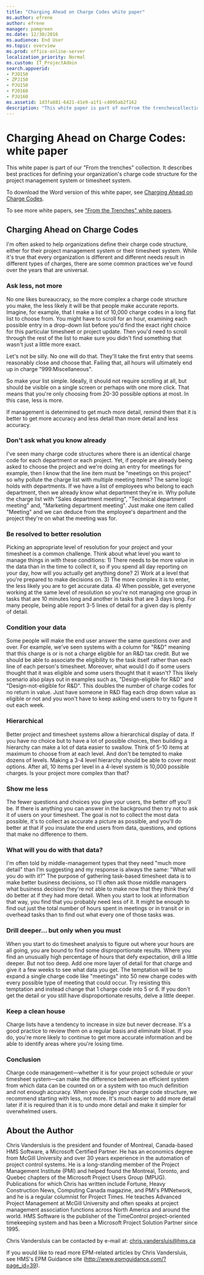 ```yaml
---
title: "Charging Ahead on Charge Codes white paper"
ms.author: efrene
author: efrene
manager: pamgreen
ms.date: 12/30/2016
ms.audience: End User
ms.topic: overview
ms.prod: office-online-server
localization_priority: Normal
ms.custom: IT_ProjectAdmin
search.appverid:
- PJO150
- ZPJ150
- PJU150
- PJO160
- PJU160
ms.assetid: 1d3fa881-6421-41e9-a1f1-c4095ab2f162
description: "This white paper is part of ourFrom the trenchescollection. It describes best practices for defining your organization's charge code structure for the project management system or timesheet system."
---
```


# Charging Ahead on Charge Codes: white paper

This white paper is part of our "From the trenches" collection. It describes best practices for defining your organization's charge code structure for the project management system or timesheet system.
  
To download the Word version of this white paper, see [Charging Ahead on Charge Codes](https://go.microsoft.com/fwlink/?LinkId=276786).
  
To see more white papers, see ["From the Trenches" white papers](https://support.office.com/article/faec6b1a-c217-4c79-b8c4-0514f402106b).
  
## Charging Ahead on Charge Codes

I'm often asked to help organizations define their charge code structure, either for their project management system or their timesheet system. While it's true that every organization is different and different needs result in different types of charges, there are some common practices we've found over the years that are universal. 
  
### Ask less, not more

 No one likes bureaucracy, so the more complex a charge code structure you make, the less likely it will be that people make accurate reports. Imagine, for example, that I make a list of 10,000 charge codes in a long flat list to choose from. You might have to scroll for an hour, examining each possible entry in a drop-down list before you'd find the exact right choice for this particular timesheet or project update. Then you'd need to scroll through the rest of the list to make sure you didn't find something that wasn't just a little more exact. 
  
Let's not be silly. No one will do that. They'll take the first entry that seems reasonably close and choose that. Failing that, all hours will ultimately end up in charge "999:Miscellaneous".
  
So make your list simple. Ideally, it should not require scrolling at all, but should be visible on a single screen or perhaps with one more click. That means that you're only choosing from 20-30 possible options at most. In this case, less is more. 
  
If management is determined to get much more detail, remind them that it is better to get more accuracy and less detail than more detail and less accuracy. 
  
### Don't ask what you know already

I've seen many charge code structures where there is an identical charge code for each department or each project. Yet, if people are already being asked to choose the project and we're doing an entry for meetings for example, then I know that the line item must be "meetings on this project" so why pollute the charge list with multiple meeting items? The same logic holds with departments. If we have a list of employees who belong to each department, then we already know what department they're in. Why pollute the charge list with "Sales department meeting", "Technical department meeting" and, "Marketing department meeting". Just make one item called "Meeting" and we can deduce from the employee's department and the project they're on what the meeting was for. 
  
### Be resolved to better resolution

Picking an appropriate level of resolution for your project and your timesheet is a common challenge. Think about what level you want to manage things in with these conditions: 1) There needs to be more value in the data than in the time to collect it, so if you spend all day reporting on your day, how will you actually get anything done? 2) Work at a level that you're prepared to make decisions on. 3) The more complex it is to enter, the less likely you are to get accurate data. 4) When possible, get everyone working at the same level of resolution so you're not managing one group in tasks that are 10 minutes long and another in tasks that are 3 days long. For many people, being able report 3-5 lines of detail for a given day is plenty of detail.
  
### Condition your data

Some people will make the end user answer the same questions over and over. For example, we've seen systems with a column for "R&amp;D" meaning that this charge is or is not a charge eligible for an R&amp;D tax credit. But we should be able to associate the eligibility to the task itself rather than each line of each person's timesheet. Moreover, what would I do if some users thought that it was eligible and some users thought that it wasn't? This likely scenario also plays out in examples such as, "Design-eligible for R&amp;D" and "Design-not-eligible for R&amp;D". This doubles the number of charge codes for no return in value. Just have someone in R&amp;D flag each drop down value as eligible or not and you won't have to keep asking end users to try to figure it out each week.
  
### Hierarchical

Better project and timesheet systems allow a hierarchical display of data. If you have no choice but to have a lot of possible choices, then building a hierarchy can make a lot of data easier to swallow. Think of 5-10 items at maximum to choose from at each level. And don't be tempted to make dozens of levels. Making a 3-4 level hierarchy should be able to cover most options. After all, 10 items per level in a 4-level system is 10,000 possible charges. Is your project more complex than that?
  
### Show me less

The fewer questions and choices you give your users, the better off you'll be. If there is anything you can answer in the background then try not to ask it of users on your timesheet. The goal is not to collect the most data possible, it's to collect as accurate a picture as possible, and you'll do better at that if you insulate the end users from data, questions, and options that make no difference to them.
  
### What will you do with that data?

I'm often told by middle-management types that they need "much more detail" than I'm suggesting and my response is always the same: "What will you do with it?" The purpose of gathering task-based timesheet data is to make better business decisions, so I'll often ask those middle managers what business decision they're not able to make now that they think they'd do better at if they had more detail. When you start to look at information that way, you find that you probably need less of it. It might be enough to find out just the total number of hours spent in meetings or in transit or in overhead tasks than to find out what every one of those tasks was. 
  
### Drill deeper… but only when you must

When you start to do timesheet analysis to figure out where your hours are all going, you are bound to find some disproportionate results. Where you find an unusually high percentage of hours that defy expectation, drill a little deeper. But not too deep. Add one more layer of detail for that charge and give it a few weeks to see what data you get. The temptation will be to expand a single charge code like "meetings" into 50 new charge codes with every possible type of meeting that could occur. Try resisting this temptation and instead change that 1 charge code into 5 or 6. If you don't get the detail or you still have disproportionate results, delve a little deeper.
  
### Keep a clean house

Charge lists have a tendency to increase in size but never decrease. It's a good practice to review them on a regular basis and eliminate bloat. If you do, you're more likely to continue to get more accurate information and be able to identify areas where you're losing time.
  
### Conclusion

Charge code management—whether it is for your project schedule or your timesheet system—can make the difference between an efficient system from which data can be counted on or a system with too much definition and not enough accuracy. When you design your charge code structure, we recommend starting with less, not more. It's much easier to add more detail later if it is required than it is to undo more detail and make it simpler for overwhelmed users. 
  
## About the Author

Chris Vandersluis is the president and founder of Montreal, Canada-based HMS Software, a Microsoft Certified Partner. He has an economics degree from McGill University and over 30 years experience in the automation of project control systems. He is a long-standing member of the Project Management Institute (PMI) and helped found the Montreal, Toronto, and Quebec chapters of the Microsoft Project Users Group (MPUG). Publications for which Chris has written include Fortune, Heavy Construction News, Computing Canada magazine, and PMI's PMNetwork, and he is a regular columnist for Project Times. He teaches Advanced Project Management at McGill University and often speaks at project management association functions across North America and around the world. HMS Software is the publisher of the TimeControl project-oriented timekeeping system and has been a Microsoft Project Solution Partner since 1995. 
  
Chris Vandersluis can be contacted by e-mail at: chris.vandersluis@hms.ca
  
If you would like to read more EPM-related articles by Chris Vandersluis, see HMS's EPM Guidance site (http://www.epmguidance.com/?page_id=39).
  

